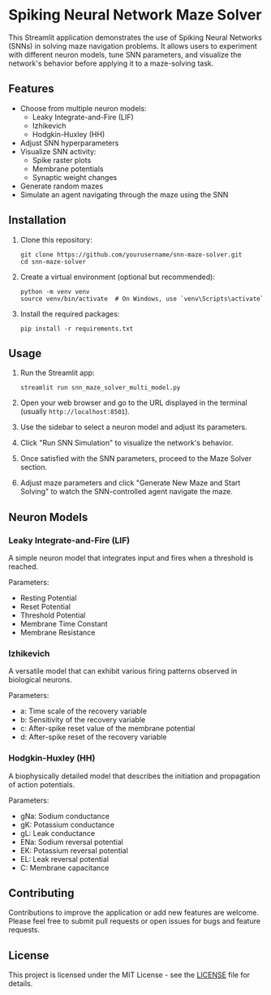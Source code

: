 # Spiking Neural Network Maze Solver

This Streamlit application demonstrates the use of Spiking Neural Networks (SNNs) in solving maze navigation problems. It allows users to experiment with different neuron models, tune SNN parameters, and visualize the network's behavior before applying it to a maze-solving task.

## Features

- Choose from multiple neuron models:
  - Leaky Integrate-and-Fire (LIF)
  - Izhikevich
  - Hodgkin-Huxley (HH)
- Adjust SNN hyperparameters
- Visualize SNN activity:
  - Spike raster plots
  - Membrane potentials
  - Synaptic weight changes
- Generate random mazes
- Simulate an agent navigating through the maze using the SNN

## Installation

1. Clone this repository:
   ```
   git clone https://github.com/yourusername/snn-maze-solver.git
   cd snn-maze-solver
   ```

2. Create a virtual environment (optional but recommended):
   ```
   python -m venv venv
   source venv/bin/activate  # On Windows, use `venv\Scripts\activate`
   ```

3. Install the required packages:
   ```
   pip install -r requirements.txt
   ```

## Usage

1. Run the Streamlit app:
   ```
   streamlit run snn_maze_solver_multi_model.py
   ```

2. Open your web browser and go to the URL displayed in the terminal (usually `http://localhost:8501`).

3. Use the sidebar to select a neuron model and adjust its parameters.

4. Click "Run SNN Simulation" to visualize the network's behavior.

5. Once satisfied with the SNN parameters, proceed to the Maze Solver section.

6. Adjust maze parameters and click "Generate New Maze and Start Solving" to watch the SNN-controlled agent navigate the maze.

## Neuron Models

### Leaky Integrate-and-Fire (LIF)
A simple neuron model that integrates input and fires when a threshold is reached.

Parameters:
- Resting Potential
- Reset Potential
- Threshold Potential
- Membrane Time Constant
- Membrane Resistance

### Izhikevich
A versatile model that can exhibit various firing patterns observed in biological neurons.

Parameters:
- a: Time scale of the recovery variable
- b: Sensitivity of the recovery variable
- c: After-spike reset value of the membrane potential
- d: After-spike reset of the recovery variable

### Hodgkin-Huxley (HH)
A biophysically detailed model that describes the initiation and propagation of action potentials.

Parameters:
- gNa: Sodium conductance
- gK: Potassium conductance
- gL: Leak conductance
- ENa: Sodium reversal potential
- EK: Potassium reversal potential
- EL: Leak reversal potential
- C: Membrane capacitance

## Contributing

Contributions to improve the application or add new features are welcome. Please feel free to submit pull requests or open issues for bugs and feature requests.

## License

This project is licensed under the MIT License - see the [LICENSE](LICENSE) file for details.
